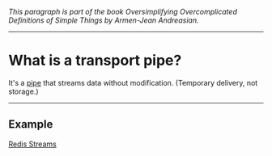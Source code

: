 _This paragraph is part of the book *Oversimplifying Overcomplicated Definitions of Simple Things* by Armen-Jean Andreasian._

---
# What is a transport pipe?

It's a [pipe](../Pipe.md) that streams data without modification. (Temporary delivery, not storage.)

---
## Example

[Redis Streams](../../../Tools/Redis%20Streams/Redis%20Streams.md)